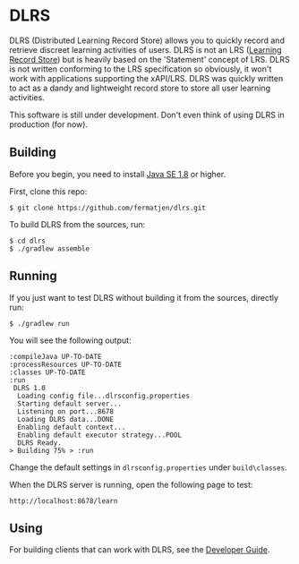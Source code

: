 # DLRS
DLRS (Distributed Learning Record Store) allows you to quickly record and retrieve discreet learning activities of users. DLRS is not an LRS ([Learning Record Store](https://tincanapi.com/learning-record-store/)) but is heavily based on the 'Statement' concept of LRS. DLRS is not written conforming to the LRS specification so obviously, it won't work with applications supporting the xAPI/LRS. DLRS was quickly written to act as a dandy and lightweight record store to store all user learning activities.

This software is still under development. Don't even think of using DLRS in production (for now).

## Building
Before you begin, you need to install [Java SE 1.8](http://www.oracle.com/technetwork/java/javase/downloads/index.html) or higher.

First, clone this repo:

```shell
$ git clone https://github.com/fermatjen/dlrs.git
```

To build DLRS from the sources, run:

```shell
$ cd dlrs
$ ./gradlew assemble
```

## Running
If you just want to test DLRS without building it from the sources, directly run:

```shell
$ ./gradlew run
```
You will see the following output:

```shell
:compileJava UP-TO-DATE
:processResources UP-TO-DATE
:classes UP-TO-DATE
:run
 DLRS 1.0
  Loading config file...dlrsconfig.properties
  Starting default server...
  Listening on port...8678
  Loading DLRS data...DONE
  Enabling default context...
  Enabling default executor strategy...POOL
  DLRS Ready.
> Building 75% > :run
```

Change the default settings in ```dlrsconfig.properties``` under ```build\classes```.

When the DLRS server is running, open the following page to test:

```
http://localhost:8678/learn
```
## Using
For building clients that can work with DLRS, see the [Developer Guide](http://fermatjen.github.io/dlrs/).
